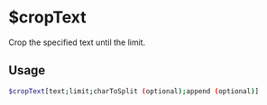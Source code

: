 # $cropText

Crop the specified text until the limit.

## Usage

```bash
$cropText[text;limit;charToSplit (optional);append (optional)]
```

